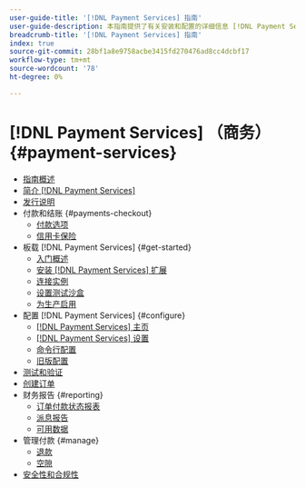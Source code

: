 ```yaml
---
user-guide-title: '[!DNL Payment Services] 指南'
user-guide-description: 本指南提供了有关安装和配置的详细信息 [!DNL Payment Services] , [!DNL Adobe Commerce] 或 [!DNL Magento Open Source] 存储。
breadcrumb-title: '[!DNL Payment Services] 指南'
index: true
source-git-commit: 28bf1a8e9758acbe3415fd270476ad8cc4dcbf17
workflow-type: tm+mt
source-wordcount: '78'
ht-degree: 0%

---
```



# [!DNL Payment Services] （商务） {#payment-services}

- [指南概述](guide-overview.md)
- [简介 [!DNL Payment Services]](overview.md)
- [发行说明](release-notes.md)
- 付款和结账 {#payments-checkout}
   - [付款选项](payments-options.md)
   - [信用卡保险](vaulting.md)
- 板载 [!DNL Payment Services] {#get-started}
   - [入门概述](onboard.md)
   - [安装 [!DNL Payment Services] 扩展](install.md)
   - [连接实例](connect.md)
   - [设置测试沙盒](sandbox.md)
   - [为生产启用](production.md)
- 配置 [!DNL Payment Services] {#configure}
   - [[!DNL Payment Services] 主页](payments-home.md)
   - [[!DNL Payment Services] 设置](settings.md)
   - [命令行配置](configure-cli.md)
   - [旧版配置](configure-admin.md)
- [测试和验证](test-validate.md)
- [创建订单](create-order.md)
- 财务报告 {#reporting}
   - [订单付款状态报表](order-payment-status.md)
   - [派息报告](payouts.md)
   - [可用数据](data.md)
- 管理付款 {#manage}
   - [退款](refunds.md)
   - [空隙](voids.md)
- [安全性和合规性](security.md)
